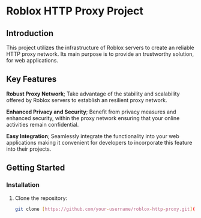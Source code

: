 # Roblox HTTP Proxy Project

## Introduction

This project utilizes the infrastructure of Roblox servers to create an reliable HTTP proxy network. Its main purpose is to provide an trustworthy solution, for web applications.

## Key Features

 **Robust Proxy Network**; Take advantage of the stability and scalability offered by Roblox servers to establish an resilient proxy network.

 **Enhanced Privacy and Security**; Benefit from privacy measures and enhanced security, within the proxy network ensuring that your online activities remain confidential.

 **Easy Integration**; Seamlessly integrate the functionality into your web applications making it convenient for developers to incorporate this feature into their projects.

## Getting Started


### Installation

1. Clone the repository:

   ```bash
   git clone [https://github.com/your-username/roblox-http-proxy.git](https://github.com/AggelosAst/RobloxProxy.git)https://github.com/AggelosAst/RobloxProxy.git
   ```
